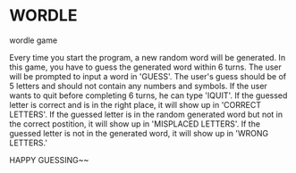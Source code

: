 # WORDLE
wordle game

Every time you start the program, a new random word will be generated.
In this game, you have to guess the generated word within 6 turns.
The user will be prompted to input a word in 'GUESS'.
The user's guess should be of 5 letters and should not contain any numbers and symbols.
If the user wants to quit before completing 6 turns, he can type 'IQUIT'.
If the guessed letter is correct and is in the right place, it will show up in 'CORRECT LETTERS'.
If the guessed letter is in the random generated word but not in the correct postition, it will show up in 'MISPLACED LETTERS'.
If the guessed letter is not in the generated word, it will show up in 'WRONG LETTERS.'

HAPPY GUESSING~~